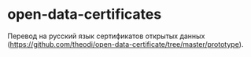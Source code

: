 open-data-certificates
======================

Перевод на русский язык сертификатов открытых данных (https://github.com/theodi/open-data-certificate/tree/master/prototype).

